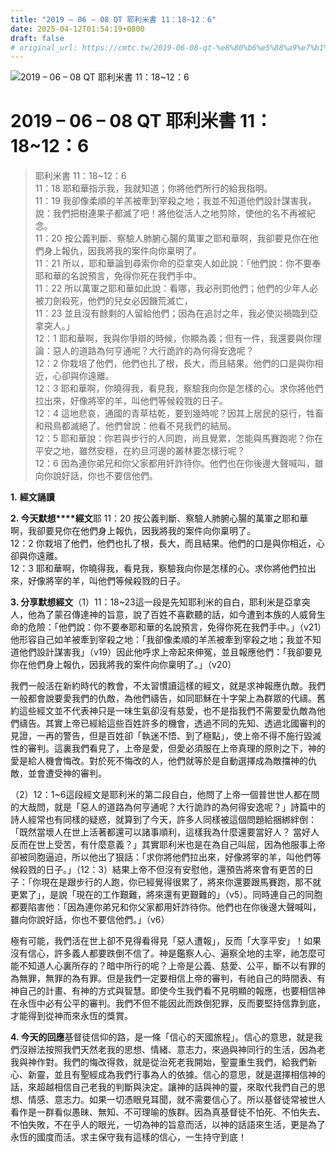 ```yaml
---
title: "2019 – 06 – 08 QT 耶利米書 11：18~12：6"
date: 2025-04-12T01:54:19+0800
draft: false
# original_url: https://cmtc.tw/2019-06-08-qt-%e8%80%b6%e5%88%a9%e7%b1%b3%e6%9b%b8-11%ef%bc%9a1812%ef%bc%9a6
---
```


![2019 – 06 – 08 QT 耶利米書 11：18\~12：6](/images/qt.jpg   "2019 – 06 – 08 QT 耶利米書 11：18\~12：6")

# 2019 – 06 – 08 QT 耶利米書 11：18\~12：6

> 耶利米書 11：18\~12：6  
> 11：18 耶和華指示我，我就知道；你將他們所行的給我指明。  
> 11：19 我卻像柔順的羊羔被牽到宰殺之地；我並不知道他們設計謀害我，說：我們把樹連果子都滅了吧！將他從活人之地剪除，使他的名不再被紀念。  
> 11：20 按公義判斷、察驗人肺腑心腸的萬軍之耶和華啊，我卻要見你在他們身上報仇，因我將我的案件向你稟明了。  
> 11：21 所以，耶和華論到尋索你命的亞拿突人如此說：「他們說：你不要奉耶和華的名說預言，免得你死在我們手中。  
> 11：22 所以萬軍之耶和華如此說：看哪，我必刑罰他們；他們的少年人必被刀劍殺死，他們的兒女必因饑荒滅亡，  
> 11：23 並且沒有餘剩的人留給他們；因為在追討之年，我必使災禍臨到亞拿突人。」  
> 12：1 耶和華啊，我與你爭辯的時候，你顯為義；但有一件，我還要與你理論：惡人的道路為何亨通呢？大行詭詐的為何得安逸呢？  
> 12：2 你栽培了他們，他們也扎了根，長大，而且結果。他們的口是與你相近，心卻與你遠離。  
> 12：3 耶和華啊，你曉得我，看見我，察驗我向你是怎樣的心。求你將他們拉出來，好像將宰的羊，叫他們等候殺戮的日子。  
> 12：4 這地悲哀，通國的青草枯乾，要到幾時呢？因其上居民的惡行，牲畜和飛鳥都滅絕了。他們曾說：他看不見我們的結局。  
> 12：5 耶和華說：你若與步行的人同跑，尚且覺累，怎能與馬賽跑呢？你在平安之地，雖然安穩，在約旦河邊的叢林要怎樣行呢？  
> 12：6 因為連你弟兄和你父家都用奸詐待你。他們也在你後邊大聲喊叫，雖向你說好話，你也不要信他們。

**1.** **經文誦讀**

**2. 今天默想****經文**耶 11：20 按公義判斷、察驗人肺腑心腸的萬軍之耶和華啊，我卻要見你在他們身上報仇，因我將我的案件向你稟明了。  
12：2 你栽培了他們，他們也扎了根，長大，而且結果。他們的口是與你相近，心卻與你遠離。  
12：3 耶和華啊，你曉得我，看見我，察驗我向你是怎樣的心。求你將他們拉出來，好像將宰的羊，叫他們等候殺戮的日子。

**3. 分享默想經文**（1）11：18\~23這一段是先知耶利米的自白，耶利米是亞拿突人，他為了蒙召傳達神的旨意，說了百姓不喜歡聽的話，如今遭到本族的人威脅生命的危險：「他們說：你不要奉耶和華的名說預言，免得你死在我們手中。」（v21）他形容自己如羊被牽到宰殺之地：「我卻像柔順的羊羔被牽到宰殺之地；我並不知道他們設計謀害我」（v19）因此他呼求上帝起來伸冤，並且報應他們：「我卻要見你在他們身上報仇，因我將我的案件向你稟明了。」（v20）

我們一般活在新約時代的教會，不太習慣讀這樣的經文，就是求神報應仇敵。我們一般都會說要愛我們的仇敵，為他們禱告，如同耶穌在十字架上為群眾的代禱。舊約這些經文並不代表神只是一味生氣卻沒有慈愛，也不是指我們不需要愛仇敵為他們禱告。其實上帝已經給這些百姓許多的機會，透過不同的先知、透過北國審判的見證，一再的警告，但是百姓卻「執迷不悟、到了極點」，使上帝不得不施行毀滅性的審判。這裏我們看見了，上帝是愛，但愛必須服在上帝真理的原則之下，神的愛是給人機會悔改。對於死不悔改的人，他們就等於是自動選擇成為敵擋神的仇敵，並會遭受神的審判。

（2）12：1\~6這段經文是耶利米的第二段自白，他問了上帝一個普世世人都在問的大哉問，就是「惡人的道路為何亨通呢？大行詭詐的為何得安逸呢？」詩篇中的詩人經常也有同樣的疑惑，就算到了今天，許多人同樣被這個問題給捆綁絆倒：「既然當壞人在世上活著都還可以諸事順利，這樣我為什麼還要當好人？ 當好人反而在世上受苦，有什麼意義？」其實耶利米也是在為自己叫屈，因為他服事上帝卻被同胞逼迫，所以他出了狠話：「求你將他們拉出來，好像將宰的羊，叫他們等候殺戮的日子。」（12：3）結果上帝不但沒有安慰他，還預告將來會有更苦的日子：「你現在是跟步行的人跑，你已經覺得很累了，將來你還要跟馬賽跑，那不就更累了」，是說「現在的工作艱難，將來還有更艱難的」（v5）。同時連自己的同胞都要陷害他：「因為連你弟兄和你父家都用奸詐待你。他們也在你後邊大聲喊叫，雖向你說好話，你也不要信他們。」（v6）

極有可能，我們活在世上卻不見得看得見「惡人遭報」，反而「大享平安」！如果沒有信心，許多義人都要跌倒不信了。神是鑑察人心、遍察全地的主宰，祂怎麼可能不知道人心裏所存的？暗中所行的呢？上帝是公義、慈愛、公平，斷不以有罪的為無罪，無罪的為有罪。但是我們一定要相信上帝的審判，有祂自己的時間表、有神自己的計畫、有神的方式與智慧。即使今生我們看不見明顯的報應，也要相信神在永恆中必有公平的審判。我們不但不能因此而跌倒犯罪，反而要堅持信靠到底，才能得到從神而來永恆的獎賞。

**4. 今天的回應**基督徒信仰的路，是一條「信心的天國旅程」。信心的意思，就是我們沒辦法按照我們天然老我的思想、情緒、意志力，來過與神同行的生活，因為老我與神作對。我們的悔改得救，就是從治死老我開始，聖靈重生我們，給我們新心、新靈，並且有聖經成為我們行事為人的依據。信心的意思，就是選擇相信神的話，來超越相信自己老我的判斷與決定。讓神的話與神的靈，來取代我們自己的思想、情感、意志力。如果一切憑眼見耳聞，就不需要信心了。所以基督徒常被世人看作是一群看似愚昧、無知、不可理喻的族群。因為真基督徒不怕死、不怕失去、不怕失敗，不在乎人的眼光，一切為神的旨意而活，以神的話語來生活，更是為了永恆的國度而活。求主保守我有這樣的信心，一生持守到底！